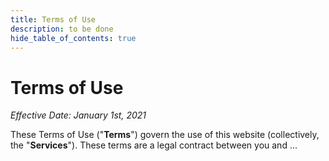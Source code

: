 ```yaml
---
title: Terms of Use
description: to be done
hide_table_of_contents: true
---
```


# Terms of Use

_Effective Date: January 1st, 2021_

These Terms of Use ("__Terms__") govern the use of this website (collectively, the "__Services__"). These terms are a legal contract between you and ...
